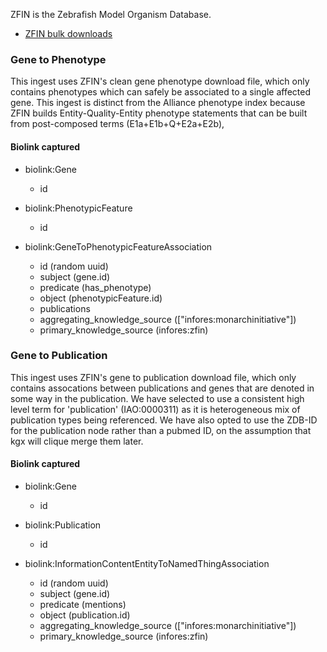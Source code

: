 ZFIN is the Zebrafish Model Organism Database. 

* [ZFIN bulk downloads](https://zfin.org/downloads)

### Gene to Phenotype

This ingest uses ZFIN's clean gene phenotype download file, which only contains phenotypes which can safely be associated to a single affected gene. This ingest is distinct from the Alliance phenotype index because ZFIN builds Entity-Quality-Entity phenotype statements that can be built from post-composed terms (E1a+E1b+Q+E2a+E2b), 

#### Biolink captured

* biolink:Gene
    * id

* biolink:PhenotypicFeature
    * id

* biolink:GeneToPhenotypicFeatureAssociation
    * id (random uuid)
    * subject (gene.id)
    * predicate (has_phenotype)
    * object (phenotypicFeature.id)
    * publications
    * aggregating_knowledge_source (["infores:monarchinitiative"])
    * primary_knowledge_source (infores:zfin)

### Gene to Publication

This ingest uses ZFIN's gene to publication download file, which only contains assocations between publications and genes that are denoted in some way in the publication. We have selected to use a consistent high level term for 'publication' (IAO:0000311) as it is heterogeneous mix of publication types being referenced. We have also opted to use the ZDB-ID for the publication node rather than a pubmed ID, on the assumption that kgx will clique merge them later.

#### Biolink captured

* biolink:Gene
    * id

* biolink:Publication
    * id

* biolink:InformationContentEntityToNamedThingAssociation
    * id (random uuid)
    * subject (gene.id)
    * predicate (mentions)
    * object (publication.id)
    * aggregating_knowledge_source (["infores:monarchinitiative"])
    * primary_knowledge_source (infores:zfin)

